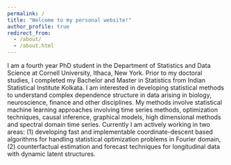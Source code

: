 ```yaml
---
permalink: /
title: "Welcome to my personal website!"
author_profile: true
redirect_from: 
  - /about/
  - /about.html
---
```


I am a fourth year PhD student in the Department of Statistics and Data Science at Cornell University, Ithaca, New York. Prior to my doctoral studies, I completed my Bachelor and Master in Statistics from Indian Statistical Institute Kolkata. I am interested in developing statistical methods to understand complex dependence structure in data arising in biology, neuroscience, finance and other disciplines. My methods involve statistical machine learning approaches involving time series methods, optimization techniques, causal inference, graphical models, high dimensional methods and spectral domain time series. Currently I am actively working in two areas: (1) developing fast and implementable coordinate-descent based algorithms for handling statistical optimization problems in Fourier domain, (2) counterfactual estimation and forecast techniques for longitudinal data with dynamic latent structures.

